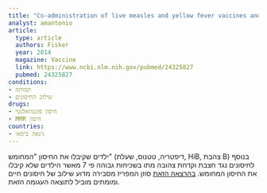```yaml
---
title: "Co-administration of live measles and yellow fever vaccines and inactivated pentavalent vaccines is associated with increased mortality compared with measles and yellow fever vaccines only. An observational study from Guinea-Bissau"
analyst: amantonio
article:
  type: article
  authors: Fisker
  year: 2014
  magazine: Vaccine
  link: https://www.ncbi.nlm.nih.gov/pubmed/24325827
  pubmed: 24325827
conditions:
- תמותה
- שילוב החיסונים
drugs:
- חיסון פונטוואלנטי
- MMR חיסון
countries:
- גינאה ביסאו
---
```


ילדים שקיבלו את החיסון "המחומש" (דיפטריה, טטנוס, שעלת, HiB, צהבת B) בנוסף לחיסונים נגד חצבת וקדחת צהובה מתו בשכיחות גבוהה פי 7 מאשר הילדים שלא קיבלו את החיסון המחומש.
[בהרצאה הזאת](https://www.youtube.com/watch?v=PWP6e2CYPo8) סוזן המפריז מסבירה מדוע שילוב של חיסונים חיים ומומתים מוביל לתוצאה העגומה הזאת.
